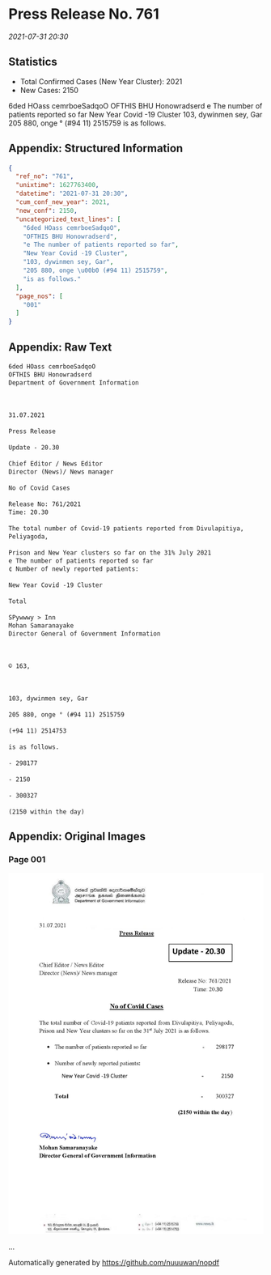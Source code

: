 
# Press Release No. 761
*2021-07-31 20:30*
## Statistics
* Total Confirmed Cases (New Year Cluster): 2021
* New Cases: 2150


6ded HOass cemrboeSadqoO
OFTHIS BHU Honowradserd
e The number of patients reported so far
New Year Covid -19 Cluster
103, dywinmen sey, Gar
205 880, onge ° (#94 11) 2515759
is as follows.

## Appendix: Structured Information
```json
{
  "ref_no": "761",
  "unixtime": 1627763400,
  "datetime": "2021-07-31 20:30",
  "cum_conf_new_year": 2021,
  "new_conf": 2150,
  "uncategorized_text_lines": [
    "6ded HOass cemrboeSadqoO",
    "OFTHIS BHU Honowradserd",
    "e The number of patients reported so far",
    "New Year Covid -19 Cluster",
    "103, dywinmen sey, Gar",
    "205 880, onge \u00b0 (#94 11) 2515759",
    "is as follows."
  ],
  "page_nos": [
    "001"
  ]
}
```

## Appendix: Raw Text
```text
6ded HOass cemrboeSadqoO
OFTHIS BHU Honowradserd
Department of Government Information

 

31.07.2021

Press Release

Update - 20.30

Chief Editor / News Editor
Director (News)/ News manager

No of Covid Cases

Release No: 761/2021
Time: 20.30

The total number of Covid-19 patients reported from Divulapitiya, Peliyagoda,

Prison and New Year clusters so far on the 31% July 2021
e The number of patients reported so far
¢ Number of newly reported patients:

New Year Covid -19 Cluster

Total

SPywwwy > Inn
Mohan Samaranayake
Director General of Government Information

   

© 163,

  

103, dywinmen sey, Gar

205 880, onge ° (#94 11) 2515759

(+94 11) 2514753

is as follows.

- 298177

- 2150

- 300327

(2150 within the day)

```

## Appendix: Original Images

### Page 001

![page_no](https://raw.githubusercontent.com/nuuuwan/nopdf_data/main/nopdf.dgigovlk.ref761.page001.jpeg)
        

...

Automatically generated by https://github.com/nuuuwan/nopdf

    
    